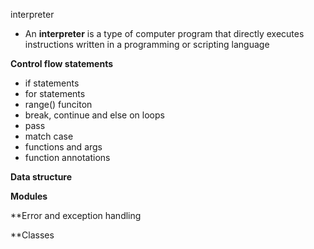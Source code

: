 
interpreter
- An **interpreter** is a type of computer program that directly executes instructions written in a programming or scripting language

**Control flow statements**
- if statements
- for statements
- range() funciton
- break, continue and else on loops
- pass
- match case
- functions and args
- function annotations

**Data structure**

**Modules**

**Error and exception handling

**Classes

